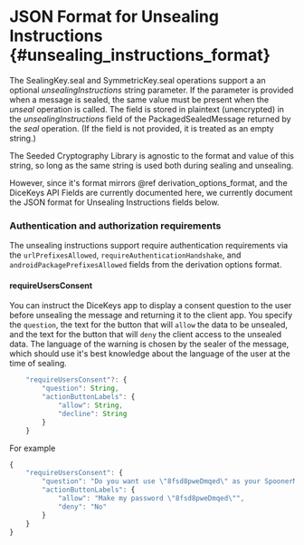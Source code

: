 # JSON Format for Unsealing Instructions {#unsealing_instructions_format}

The SealingKey.seal and SymmetricKey.seal operations support a an optional _unsealingInstructions_ string parameter.
If the parameter is provided when a message is sealed, the same value must be present when the _unseal_
operation is called.  The field is stored in plaintext (unencrypted) in the _unsealingInstructions_
field of the PackagedSealedMessage returned by the _seal_ operation. (If the field is not provided, it is treated
as an empty string.)

The Seeded Cryptography Library is agnostic to the format and value of this string, so long as
the same string is used both during sealing and unsealing.

However, since it's format mirrors @ref derivation_options_format, and the DiceKeys API Fields
are currently documented here, we currently document the JSON format for Unsealing Instructions
fields below.

### Authentication and authorization requirements

The unsealing instructions support require authentication requirements via the
`urlPrefixesAllowed`, `requireAuthenticationHandshake`, and `androidPackagePrefixesAllowed` fields
from the derivation options format.

#### requireUsersConsent

You can instruct the DiceKeys app to display a consent question to the user
before unsealing the message and returning it to the client app.
You specify the `question`, the text for the button that will `allow` the data
to be unsealed, and the text for the button that will `deny` the client access
to the unsealed data.
The language of the warning is chosen by the sealer of the message, which should use
it's best knowledge about the language of the user at the time of sealing.

```TypeScript
    "requireUsersConsent"?: {
        "question": String,
        "actionButtonLabels": {
            "allow": String,
            "decline": String 
        }
    }
```

For example
```TypeScript
{
    "requireUsersConsent": {
        "question": "Do you want use \"8fsd8pweDmqed\" as your SpoonerMail account password and remove your current password?",
        "actionButtonLabels": {
            "allow": "Make my password \"8fsd8pweDmqed\"",
            "deny": "No" 
        }
    }
}
```
